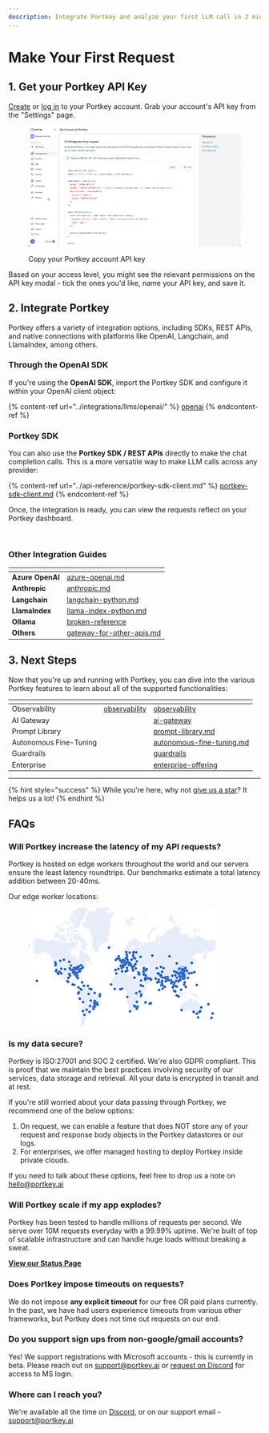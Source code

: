 ```yaml
---
description: Integrate Portkey and analyze your first LLM call in 2 minutes!
---
```


# Make Your First Request

## 1. Get your Portkey API Key

[Create](https://app.portkey.ai/signup) or [log in](https://app.portkey.ai/login) to your Portkey account. Grab your account's API key from the "Settings" page.

<div align="left" data-full-width="false">

<figure><img src="../.gitbook/assets/CleanShot 2024-08-14 at 02.35.03.gif" alt=""><figcaption><p>Copy your Portkey account API key</p></figcaption></figure>

</div>

Based on your access level, you might see the relevant permissions on the API key modal - tick the ones you'd like, name your API key, and save it.

## 2. Integrate Portkey

Portkey offers a variety of integration options, including SDKs, REST APIs, and native connections with platforms like OpenAI, Langchain, and LlamaIndex, among others.

### Through the OpenAI SDK

If you're using the **OpenAI SDK**, import the Portkey SDK and configure it within your OpenAI client object:

{% content-ref url="../integrations/llms/openai/" %}
[openai](../integrations/llms/openai/)
{% endcontent-ref %}

### Portkey SDK

You can also use the **Portkey SDK / REST APIs** directly to make the chat completion calls. This is a more versatile way to make LLM calls across any provider:

{% content-ref url="../api-reference/portkey-sdk-client.md" %}
[portkey-sdk-client.md](../api-reference/portkey-sdk-client.md)
{% endcontent-ref %}

Once, the integration is ready, you can view the requests reflect on your Portkey dashboard.

<figure><img src="../.gitbook/assets/analytics_logs (1).gif" alt=""><figcaption></figcaption></figure>

### Other Integration Guides

<table data-view="cards"><thead><tr><th></th><th data-hidden data-card-target data-type="content-ref"></th></tr></thead><tbody><tr><td><strong>Azure OpenAI</strong></td><td><a href="../integrations/llms/azure-openai.md">azure-openai.md</a></td></tr><tr><td><strong>Anthropic</strong></td><td><a href="../integrations/llms/anthropic.md">anthropic.md</a></td></tr><tr><td><strong>Langchain</strong></td><td><a href="../integrations/libraries/langchain-python.md">langchain-python.md</a></td></tr><tr><td><strong>LlamaIndex</strong></td><td><a href="../integrations/libraries/llama-index-python.md">llama-index-python.md</a></td></tr><tr><td><strong>Ollama</strong></td><td><a href="broken-reference/">broken-reference</a></td></tr><tr><td><strong>Others</strong></td><td><a href="../provider-endpoints/gateway-for-other-apis.md">gateway-for-other-apis.md</a></td></tr></tbody></table>

## 3. Next Steps

Now that you're up and running with Portkey, you can dive into the various Portkey features to learn about all of the supported functionalities:

<table data-view="cards"><thead><tr><th></th><th data-hidden data-type="content-ref"></th><th data-hidden data-card-target data-type="content-ref"></th></tr></thead><tbody><tr><td>Observability</td><td><a href="../product/observability/">observability</a></td><td><a href="../product/observability/">observability</a></td></tr><tr><td>AI Gateway</td><td></td><td><a href="../product/ai-gateway/">ai-gateway</a></td></tr><tr><td>Prompt Library</td><td></td><td><a href="../product/prompt-library.md">prompt-library.md</a></td></tr><tr><td>Autonomous Fine-Tuning</td><td></td><td><a href="../product/autonomous-fine-tuning.md">autonomous-fine-tuning.md</a></td></tr><tr><td>Guardrails</td><td></td><td><a href="../product/guardrails/">guardrails</a></td></tr><tr><td>Enterprise</td><td></td><td><a href="../product/enterprise-offering/">enterprise-offering</a></td></tr></tbody></table>

***

{% hint style="success" %}
While you're here, why not [give us a star](https://git.new/ai-gateway-docs)? It helps us a lot!
{% endhint %}

## FAQs

### Will Portkey increase the latency of my API requests?

Portkey is hosted on edge workers throughout the world and our servers ensure the least latency roundtrips. Our benchmarks estimate a total latency addition between 20-40ms.

Our edge worker locations:

<figure><img src="../.gitbook/assets/image (1) (1) (1) (1) (1) (1) (1) (1) (1) (1) (1) (1) (1).png" alt="" width="375"><figcaption></figcaption></figure>

### Is my data secure?

Portkey is ISO:27001 and SOC 2 certified. We're also GDPR compliant. This is proof that we maintain the best practices involving security of our services, data storage and retrieval. All your data is encrypted in transit and at rest.

If you're still worried about your data passing through Portkey, we recommend one of the below options:

1. On request, we can enable a feature that does NOT store any of your request and response body objects in the Portkey datastores or our logs.
2. For enterprises, we offer managed hosting to deploy Portkey inside private clouds.

If you need to talk about these options, feel free to drop us a note on hello@portkey.ai

### Will Portkey scale if my app explodes?

Portkey has been tested to handle millions of requests per second. We serve over 10M requests everyday with a 99.99% uptime. We're built of top of scalable infrastructure and can handle huge loads without breaking a sweat.

[**View our Status Page**](https://status.portkey.ai)

### Does Portkey impose timeouts on requests?

We do not impose **any explicit timeout** for our free OR paid plans currently. In the past, we have had users experience timeouts from various other frameworks, but Portkey does not time out requests on our end.

### Do you support sign ups from non-google/gmail accounts?

Yes! We support registrations with Microsoft accounts - this is currently in beta. Please reach out on support@portkey.ai or [request on Discord](https://discord.gg/kXYKpPGasJ) for access to MS login.

### Where can I reach you?

We're available all the time on [Discord](https://discord.gg/DD7vgKK299), or on our support email - support@portkey.ai

